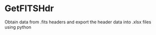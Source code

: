 # GetFITSHdr
Obtain data from .fits headers and export the header data into .xlsx files using python
